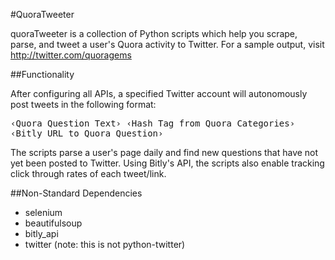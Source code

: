 #QuoraTweeter 

quoraTweeter is a collection of Python scripts which help you scrape, parse, and tweet a user's Quora activity to Twitter. For a sample output, visit http://twitter.com/quoragems

##Functionality

After configuring all APIs, a specified Twitter account will autonomously post tweets in the following format:

<tt> &lsaquo;Quora Question Text&rsaquo; &lsaquo;Hash Tag from Quora Categories&rsaquo; &lsaquo;Bitly URL to Quora Question&rsaquo; </tt>

The scripts parse a user's page daily and find new questions that have not yet been posted to Twitter. Using Bitly's API, the scripts also enable tracking click through rates of each tweet/link.

##Non-Standard Dependencies

* selenium
* beautifulsoup
* bitly_api
* twitter (note: this is not python-twitter) 




